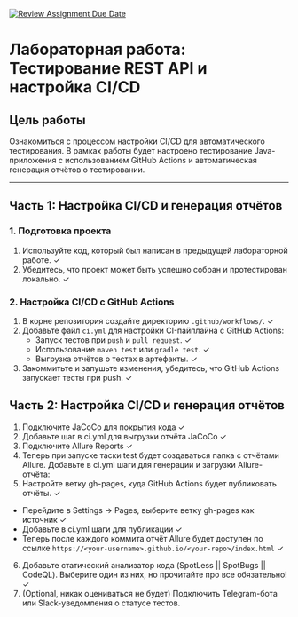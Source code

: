[![Review Assignment Due Date](https://classroom.github.com/assets/deadline-readme-button-22041afd0340ce965d47ae6ef1cefeee28c7c493a6346c4f15d667ab976d596c.svg)](https://classroom.github.com/a/5A-G3YaK)
# Лабораторная работа: Тестирование REST API и настройка CI/CD

## Цель работы  
Ознакомиться с процессом настройки CI/CD для автоматического тестирования. В рамках работы будет настроено тестирование Java-приложения с использованием GitHub Actions и автоматическая генерация отчётов о тестировании.

---
## Часть 1: Настройка CI/CD и генерация отчётов

### 1. **Подготовка проекта**
1. Используйте код, который был написан в предыдущей лабораторной работе. ✓
2. Убедитесь, что проект может быть успешно собран и протестирован локально. ✓

### 2. **Настройка CI/CD с GitHub Actions**
1. В корне репозитория создайте директорию `.github/workflows/`. ✓
2. Добавьте файл `ci.yml` для настройки CI-пайплайна с GitHub Actions:
   - Запуск тестов при `push` и `pull request`. ✓
   - Использование `maven test` или `gradle test`. ✓
   - Выгрузка отчётов о тестах в артефакты. ✓
3. Закоммитьте и запушьте изменения, убедитесь, что GitHub Actions запускает тесты при push. ✓

## Часть 2: Настройка CI/CD и генерация отчётов
1.  Подключите JaCoCo для покрытия кода ✓
2.  Добавьте шаг в ci.yml для выгрузки отчёта JaCoCo ✓
3.  Подключите Allure Reports ✓
4.  Теперь при запуске таски test будет создаваться папка с отчётами Allure. Добавьте в ci.yml шаги для генерации и загрузки Allure-отчёта:
5.  Настройте ветку gh-pages, куда GitHub Actions будет публиковать отчёты. ✓
  - Перейдите в Settings → Pages, выберите ветку gh-pages как источник ✓
  - Добавьте в ci.yml шаги для публикации ✓
  - Теперь после каждого коммита отчёт Allure будет доступен по ссылке `https://<your-username>.github.io/<your-repo>/index.html` ✓
6. Добавьте статический анализатор кода (SpotLess || SpotBugs || CodeQL). Выберите один из них, но прочитайте про все обязательно! ✓
7. (Optional, никак оцениваться не будет) Подключить Telegram-бота или Slack-уведомления о статусе тестов.
